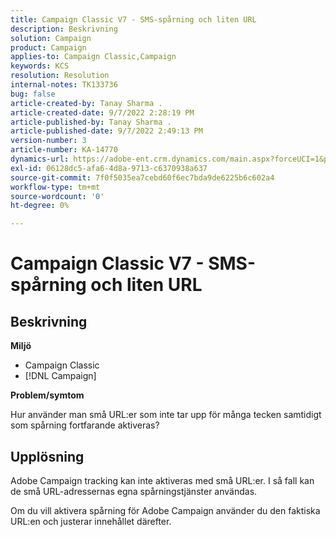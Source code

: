 ```yaml
---
title: Campaign Classic V7 - SMS-spårning och liten URL
description: Beskrivning
solution: Campaign
product: Campaign
applies-to: Campaign Classic,Campaign
keywords: KCS
resolution: Resolution
internal-notes: TK133736
bug: false
article-created-by: Tanay Sharma .
article-created-date: 9/7/2022 2:28:19 PM
article-published-by: Tanay Sharma .
article-published-date: 9/7/2022 2:49:13 PM
version-number: 3
article-number: KA-14770
dynamics-url: https://adobe-ent.crm.dynamics.com/main.aspx?forceUCI=1&pagetype=entityrecord&etn=knowledgearticle&id=da90614b-b92e-ed11-9db1-002248086735
exl-id: 06128dc5-afa6-4d8a-9713-c6370938a637
source-git-commit: 7f0f5035ea7cebd60f6ec7bda9de6225b6c602a4
workflow-type: tm+mt
source-wordcount: '0'
ht-degree: 0%

---
```


# Campaign Classic V7 - SMS-spårning och liten URL

## Beskrivning


<b>Miljö</b>

- Campaign Classic
- [!DNL Campaign]




<b>Problem/symtom</b>

Hur använder man små URL:er som inte tar upp för många tecken samtidigt som spårning fortfarande aktiveras?


## Upplösning


Adobe Campaign tracking kan inte aktiveras med små URL:er. I så fall kan de små URL-adressernas egna spårningstjänster användas.

Om du vill aktivera spårning för Adobe Campaign använder du den faktiska URL:en och justerar innehållet därefter.
